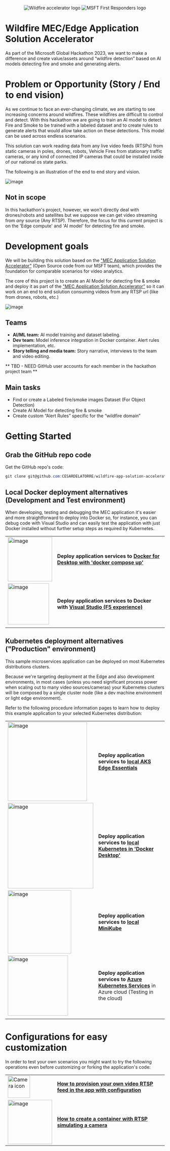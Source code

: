 <p align="center">
  <img src="https://github.com/CESARDELATORRE/wildfire-app-solution-accelerator/assets/1712635/a36f8347-95af-453d-bb1e-a12540598827" alt="Wildfire accelerator logo"/>
  <img src="https://github.com/CESARDELATORRE/wildfire-app-solution-accelerator/assets/1712635/e5fe3edd-c9f4-494d-91c0-0495d808e3a8" alt="MSFT First Responders logo"/>
</p>

# Wildfire MEC/Edge Application Solution Accelerator

As part of the Microsoft Global Hackathon 2023, we want to make a difference and create value/assets around “wildfire detection” based on AI models detecting fire and smoke and generating alerts. 

# Problem or Opportunity (Story / End to end vision)

As we continue to face an ever-changing climate, we are starting to see increasing concerns around wildfires. These wildfires are difficult to control and detect. With this hackathon we are going to train an AI model to detect Fire and Smoke to be trained with a labeled dataset and to create rules to generate alerts that would allow take action on these detections. This model can be used across endless scenarios.

This solution can work reading data from any live video feeds (RTSPs) from static cameras in poles, drones, robots, Vehicle Fires from stationary traffic cameras, or any kind of connected IP cameras that could be installed inside of our national os state parks.

The following is an illustration of the end to end story and vision. 

![image](https://github.com/CESARDELATORRE/wildfire-app-solution-accelerator/assets/1712635/72b2dadb-798c-446c-abb5-25773425aa3d)

## Not in scope

In this hackathon's project, however, we won't directly deal with drones/robots and satellites but we suppose we can get video streaming from *any* source (Any RTSP). Therefore, the focus for this current project is on the 'Edge compute' and 'AI model' for detecting fire and smoke.

# Development goals

We will be building this solution based on the ["MEC Application Solution Accelerator”](https://github.com/Azure/mec-app-solution-accelerator) (Open Source code from our MSFT team), which provides the foundation for comparable scenarios for video analytics.

The core of this project is to create an AI Model for detecting fire & smoke and deploy it as part of the ["MEC Application Solution Accelerator”](https://github.com/Azure/mec-app-solution-accelerator) so it can work on an end to end solution consuming videos from any RTSP url (like from drones, robots, etc.) 

![image](https://github.com/CESARDELATORRE/wildfire-app-solution-accelerator/assets/1712635/83f19ee2-60ae-42df-80f9-81ac68f62ff4)

## Teams

- **AI/ML team:** AI model training and dataset labeling.
- **Dev team:** Model inference integration in Docker container. Alert rules implementation, etc.
- **Story telling and media team:** Story narrative, interviews to the team and video editing.

** TBD - NEED GitHub user accounts for each member in the hackathon project team **


## Main tasks
- Find or create a Labeled fire/smoke images Dataset (For Object Detection)
- Create AI Model for detecting fire & smoke
- Create custom “Alert Rules” specific for the “wildfire domain”


# Getting Started

## Grab the GitHub repo code

Get the GitHub repo's code:

```powershell
git clone git@github.com:CESARDELATORRE/wildfire-app-solution-accelerator.git
```

## Local Docker deployment alternatives (Development and Test environment)

When developing, testing and debugging the MEC application it's easier and more straightforward to deploy into Docker so, for instance, you can debug code with Visual Studio and can easily test the application with just Docker installed without further setup steps as required by Kubernetes.

| | |
|--------|--------|
| <img width="140" alt="image" src="https://user-images.githubusercontent.com/1712635/220490921-dc521a14-3f0a-481f-8179-7233a744dbc1.png"> | **Deploy application services to [Docker for Desktop with 'docker compose up'](./docs/DOCKER_COMPOSE_DEPLOYMENT.MD)** |
| <img width="130" alt="image" src="https://user-images.githubusercontent.com/1712635/220490972-9140e540-3000-47f0-a3c4-4e64b4976266.png"> | **Deploy application services to Docker with [Visual Studio (F5 experience)](./docs/VS_DOCKER_DEPLOYMENT.MD)** |
| | |


## Kubernetes deployment alternatives ("Production" environment)

This sample microservices application can be deployed on most Kubernetes distributions clusters. 

Because we're targeting deployment at the Edge and also development environments, in most cases (unless you need significant process power when scaling out to many video sources/cameras) your Kubernetes clusters will be composed by a single cluster node (like a dev machine environment or light edge environment). 

Refer to the following procedure information pages to learn how to deploy this example application to your selected Kubernetes distribution:

| | |
|--------|--------|
| <img width="250" alt="image" src="https://user-images.githubusercontent.com/1712635/220757242-ee4bc4dc-2e70-4718-bcd6-12a800f84669.png"> | **Deploy application services to [local AKS Edge Essentials](/docs/K8S_AKS_EDGE_ESSENTIALS.MD)** |
| <img width="270" alt="image" src="https://user-images.githubusercontent.com/1712635/220753221-9bcbaf08-8de8-4064-a1ca-3b78e2dceff4.png"> | **Deploy application services to [local Kubernetes in 'Docker Desktop'](/docs/K8S_IN_DOCKER_DESKTOP_DEPLOYMENT.MD)** |
| <img width="200" alt="image" src="https://user-images.githubusercontent.com/1712635/220753664-79e9c307-54b8-40d3-8702-9b1d64349284.png"> | **Deploy application services to [local MiniKube](/docs/K8S_MINIKUBE_DEPLOYMENT.MD)** |
| <img width="190" alt="image" src="https://user-images.githubusercontent.com/1712635/220753942-2d66681c-8560-43bb-9ffc-85a787356549.png"> | **Deploy application services to [Azure Kubernetes Services](/docs/K8S_AKS_DEPLOYMENT.md)** in Azure cloud (Testing in the cloud) |
| | |

# Configurations for easy customization

In order to test your own scenarios you might want to try the following operations even before customizing or forking the application's code:

| | |
|--------|--------|
| <img width="70" alt="Camera icon" src="https://user-images.githubusercontent.com/1712635/220493758-47ec3c24-7a29-4e85-8f20-ee141e2f538a.png"> | **[How to provision your own video RTSP feed in the app with configuration](/docs/HOW_TO_PROVISION_NEW_FEED.MD)** |
| <img width="140" alt="image" src="https://user-images.githubusercontent.com/1712635/220490921-dc521a14-3f0a-481f-8179-7233a744dbc1.png"> | **[How to create a container with RTSP simulating a camera](/rtsp-video-streamer-container/)** |

 
